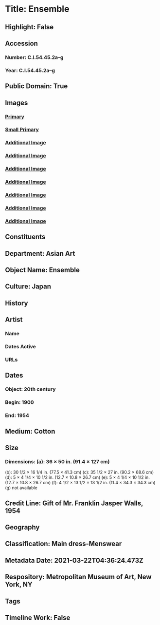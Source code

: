 # Title: Ensemble
## Highlight: False
## Accession
### Number: C.I.54.45.2a–g
### Year: C.I.54.45.2a–g
## Public Domain: True
## Images
### [Primary](https://images.metmuseum.org/CRDImages/as/original/CI54.45.2a–c_F.jpg)
### [Small Primary](https://images.metmuseum.org/CRDImages/as/web-large/CI54.45.2a–c_F.jpg)
### [Additional Image](https://images.metmuseum.org/CRDImages/as/original/CI54.45.2a–c_B.jpg)
### [Additional Image](https://images.metmuseum.org/CRDImages/as/original/CI54.45.2bc_F.jpg)
### [Additional Image](https://images.metmuseum.org/CRDImages/as/original/CI54.45.2b_B.jpg)
### [Additional Image](https://images.metmuseum.org/CRDImages/as/original/CI54.45.2c_F.jpg)
### [Additional Image](https://images.metmuseum.org/CRDImages/as/original/CI54.45.2de.jpg)
### [Additional Image](https://images.metmuseum.org/CRDImages/as/original/CI54.45.2f.jpg)
### [Additional Image](https://images.metmuseum.org/CRDImages/as/original/CI54.45.2g.jpg)
## Constituents
## Department: Asian Art
## Object Name: Ensemble
## Culture: Japan
## History
## Artist
### Name
### Dates Active
### URLs
## Dates
### Object: 20th century
### Begin: 1900
### End: 1954
## Medium: Cotton
## Size
### Dimensions: (a): 36 × 50 in. (91.4 × 127 cm)
(b): 30 1/2 × 16 1/4 in. (77.5 × 41.3 cm)
(c): 35 1/2 × 27 in. (90.2 × 68.6 cm)
(d): 5 × 4 1/4 × 10 1/2 in. (12.7 × 10.8 × 26.7 cm)
(e): 5 × 4 1/4 × 10 1/2 in. (12.7 × 10.8 × 26.7 cm)
(f): 4 1/2 × 13 1/2 × 13 1/2 in. (11.4 × 34.3 × 34.3 cm)
(g) not available
## Credit Line: Gift of Mr. Franklin Jasper Walls, 1954
## Geography
## Classification: Main dress-Menswear
## Metadata Date: 2021-03-22T04:36:24.473Z
## Respository: Metropolitan Museum of Art, New York, NY
## Tags
## Timeline Work: False